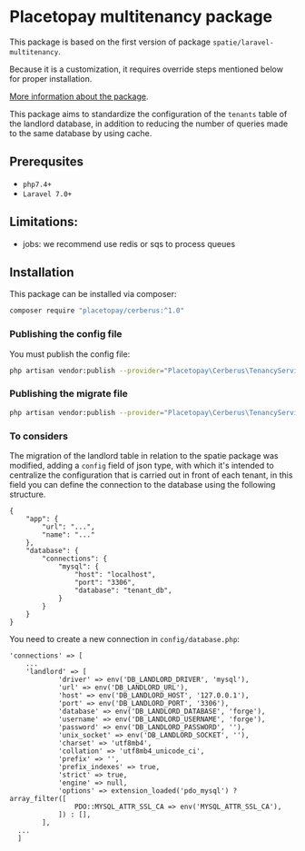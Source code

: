 # Placetopay multitenancy package

This package is based on the first version of package `spatie/laravel-multitenancy`.

Because it is a customization, it requires override steps mentioned below for proper installation.

[More information about the package](https://github.com/spatie/laravel-multitenancy/tree/v1).

This package aims to standardize the configuration of the ``tenants`` table of the landlord database, in addition to reducing the number of queries made to the same database by using cache.

## Prerequsites
- `php7.4+`
- `Laravel 7.0+`

## Limitations:
- jobs: we recommend use redis or sqs to process queues

## Installation

This package can be installed via composer:

``` bash
composer require "placetopay/cerberus:^1.0"
```

### Publishing the config file

You must publish the config file:

``` bash
php artisan vendor:publish --provider="Placetopay\Cerberus\TenancyServiceProvider" --tag="config"
```

### Publishing the migrate file

``` bash
php artisan vendor:publish --provider="Placetopay\Cerberus\TenancyServiceProvider" --tag="migrations"
```

### To considers
The migration of the landlord table in relation to the spatie package was modified, adding a `config` field of json type, 
with which it's intended to centralize the configuration that is carried out in front of each tenant, 
in this field you can define the connection to the database using the following structure.
```
{
	"app": {
		"url": "...",
		"name": "..."
	},
	"database": {
		"connections": {
			"mysql": {
				"host": "localhost",
				"port": "3306",
				"database": "tenant_db",
			}
		}
	}
}
```
You need to create a new connection in ``config/database.php``:
```
'connections' => [
    ...
    'landlord' => [
            'driver' => env('DB_LANDLORD_DRIVER', 'mysql'),
            'url' => env('DB_LANDLORD_URL'),
            'host' => env('DB_LANDLORD_HOST', '127.0.0.1'),
            'port' => env('DB_LANDLORD_PORT', '3306'),
            'database' => env('DB_LANDLORD_DATABASE', 'forge'),
            'username' => env('DB_LANDLORD_USERNAME', 'forge'),
            'password' => env('DB_LANDLORD_PASSWORD', ''),
            'unix_socket' => env('DB_LANDLORD_SOCKET', ''),
            'charset' => 'utf8mb4',
            'collation' => 'utf8mb4_unicode_ci',
            'prefix' => '',
            'prefix_indexes' => true,
            'strict' => true,
            'engine' => null,
            'options' => extension_loaded('pdo_mysql') ? array_filter([
                PDO::MYSQL_ATTR_SSL_CA => env('MYSQL_ATTR_SSL_CA'),
            ]) : [],
        ],
  ...
  ]
```